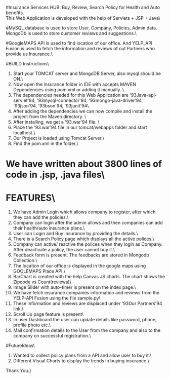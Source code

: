 #Insurance Services HUB: Buy, Review, Search Policy for Health and Auto benefits. \
This Web Application is developed with the help of Servlets + JSP + Java\

#MySQL database is used to store User, Company, Policies, Admin data. MongoDb is used  to store customer reviews and suggestions.\

#GoogleMAPS API is used to find location of our office. And YELP_API Fusion is used to fetch the information and reviews of out Partners who provide us Insurance.\

#BUILD Instructions\
1. Start your TOMCAT server and MongoDB Server, also mysql should be ON.\
2. Now open the insurance folder in IDE with accepts MAVEN Dependencies using pom.xml or adding it manually. \
3. The dependencies needed for this Web Application are \'93Java-api-servlet\'94, \'93mysql-connector\'94, \'93mongo-java-driver\'94, \'93json\'94, \'93bson\'94, \'93junit\'94\
4. After adding the dependencies we can now compile and install the project from the Maven directory. \
5. After installing, we get a \'93.war\'94 file. \
6. Place the \'93.war\'94  file in our tomcat/webapps folder and start localhost.\
7. Our Project is loaded using Tomcat Server.\
8. Find the pom.xml in the folder.\

# We have written about 3800 lines of code in .jsp, .java files\

# FEATURES\
1. We have Admin Login which allows company to register, after which they can add the policies.\
2. Company can login after the admin allows and then companies can add their health/auto insurance plans.\
3. User can Login and Buy insurance by providing the details.\
4. There is a Search Policy page which displays all the active polices.\
5. Company can active/ reactive the polices when they login as Company. After deactivate a policy, the user cannot buy it.\
6. Feedback form is present. The feedbacks are stored in Mongodb Collection.\
7. The location of our office is displayed in the google maps using GOOLEMAPS Place API.\
8. BarChart is created with the help Canvas JS charts. The chart shows the Zipcode vs Count(reviews)\
9. Image Slider with auto-timer is present on the index page.\
10. We have fetch insurance companies information and reviews from the YELP-API Fusion using the file sample.py\
11. These information and reviews are displaced under \'93Our Partners\'94 link.\
12. Scroll Up page feature is present\
13. In user Dashboard the user can update details like password, phone, profile photo etc.\
13. Mail confirmation details to the User from the company and also to the company on successful registration.\

#FutureIdeas\
1. Wanted to collect policy plans from a API and allow user to buy it.\
2. Different Visual Charts to display the trends in buying insurance.\


Thank You.}
